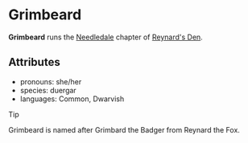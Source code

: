 # Grimbeard

**Grimbeard** runs the [Needledale](../../needledale) chapter of [Reynard's Den](../../../societies/reynard's-den).

## Attributes

- pronouns: she/her
- species: duergar
- languages: Common, Dwarvish

> [!TIP]
> Grimbeard is named after Grimbard the Badger from Reynard the Fox.
